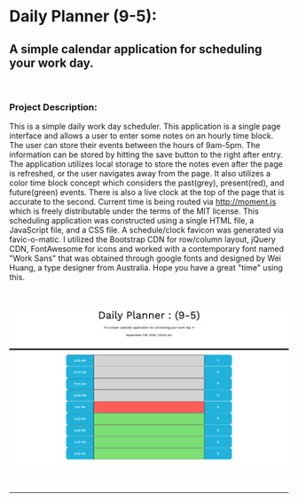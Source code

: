 # Daily Planner (9-5):
## A simple calendar application for scheduling your work day. 

&nbsp;





### Project Description:


This is a simple daily work day scheduler. This application is a single page interface and allows a user to enter some notes on an hourly time block. The user can store their events between the hours of 9am-5pm. The information can be stored by hitting the save button to the right after entry. The application utilizes local storage to store the notes even after the page is refreshed, or the user navigates away from the page. It also utilizes a color time block concept which considers the past(grey), present(red), and future(green) events. There is also a live clock at the top of the page that is accurate to the second. Current time is being routed via http://moment.js which is freely distributable under the terms of the MIT license.  This scheduling application was constructed using a single HTML file, a JavaScript file, and a CSS file. A schedule/clock favicon was generated via favic-o-matic. I utilized the Bootstrap CDN for row/column layout, jQuery CDN, FontAwesome for icons and worked with a contemporary font named "Work Sans" that was obtained through google fonts and designed by Wei Huang, a type designer from Australia. Hope you have a great "time" using this.






&nbsp;

![Daily Planner](daily_planner.jpg)







&nbsp;

-------------------